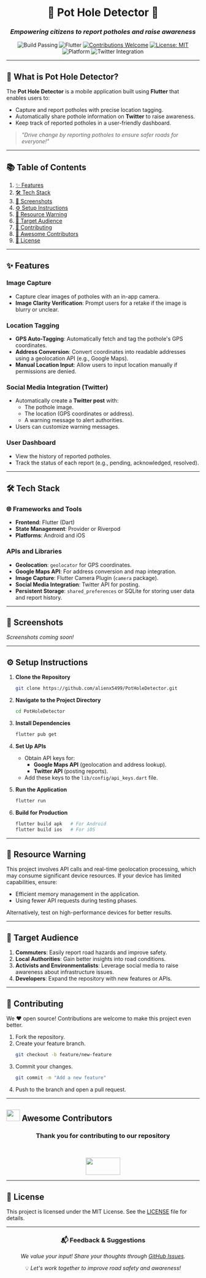 
<div align="center">

# 🌟 **Pot Hole Detector** 🌟  
### *Empowering citizens to report potholes and raise awareness*

![Build Passing](https://img.shields.io/badge/build-passing-success?style=flat-square)
![Flutter](https://img.shields.io/badge/Flutter-v3.10-blue?style=flat-square)
[![Contributions Welcome](https://img.shields.io/badge/contributions-welcome-brightgreen.svg?style=flat-square)](https://github.com/alienx5499/PotHoleDetector/blob/main/CONTRIBUTING.md)
[![License: MIT](https://custom-icon-badges.herokuapp.com/github/license/alienx5499/pothole-detector?logo=law&logoColor=white)](https://github.com/alienx5499/PotHoleDetector/blob/main/LICENSE)
![Platform](https://img.shields.io/badge/platform-iOS%20%7C%20Android-brightgreen?style=flat-square)
![Twitter Integration](https://img.shields.io/badge/social%20media-Twitter-blue?style=flat-square)

</div>

---

## **📱 What is Pot Hole Detector?**

The **Pot Hole Detector** is a mobile application built using **Flutter** that enables users to:
- Capture and report potholes with precise location tagging.
- Automatically share pothole information on **Twitter** to raise awareness.
- Keep track of reported potholes in a user-friendly dashboard.

> *"Drive change by reporting potholes to ensure safer roads for everyone!"*

---

## **📚 Table of Contents**
1. [✨ Features](#-features)
2. [🛠️ Tech Stack](#️-tech-stack)
3. [📸 Screenshots](#-screenshots)
4. [⚙️ Setup Instructions](#️-setup-instructions)
5. [🚨 Resource Warning](#-resource-warning)
6. [🎯 Target Audience](#-target-audience)
7. [🤝 Contributing](#-contributing)
8. [🌟 Awesome Contributors](#-awesome-contributors)
9. [📜 License](#-license)

---

## **✨ Features**  

### **Image Capture**
- Capture clear images of potholes with an in-app camera.
- **Image Clarity Verification**: Prompt users for a retake if the image is blurry or unclear.

### **Location Tagging**
- **GPS Auto-Tagging**: Automatically fetch and tag the pothole's GPS coordinates.
- **Address Conversion**: Convert coordinates into readable addresses using a geolocation API (e.g., Google Maps).
- **Manual Location Input**: Allow users to input location manually if permissions are denied.

### **Social Media Integration (Twitter)**
- Automatically create a **Twitter post** with:
  - The pothole image.
  - The location (GPS coordinates or address).
  - A warning message to alert authorities.
- Users can customize warning messages.

### **User Dashboard**
- View the history of reported potholes.
- Track the status of each report (e.g., pending, acknowledged, resolved).

---

## **🛠️ Tech Stack**

### 🌐 **Frameworks and Tools**
- **Frontend**: Flutter (Dart)
- **State Management**: Provider or Riverpod
- **Platforms**: Android and iOS

### **APIs and Libraries**
- **Geolocation**: `geolocator` for GPS coordinates.
- **Google Maps API**: For address conversion and map integration.
- **Image Capture**: Flutter Camera Plugin (`camera` package).
- **Social Media Integration**: Twitter API for posting.
- **Persistent Storage**: `shared_preferences` or SQLite for storing user data and report history.

---

## **📸 Screenshots**
*Screenshots coming soon!*

---

## **⚙️ Setup Instructions**

1. **Clone the Repository**
   ```bash
   git clone https://github.com/alienx5499/PotHoleDetector.git
   ```
2. **Navigate to the Project Directory**
   ```bash
   cd PotHoleDetector
   ```
3. **Install Dependencies**
   ```bash
   flutter pub get
   ```
4. **Set Up APIs**
   - Obtain API keys for:
     - **Google Maps API** (geolocation and address lookup).
     - **Twitter API** (posting reports).
   - Add these keys to the `lib/config/api_keys.dart` file.

5. **Run the Application**
   ```bash
   flutter run
   ```

6. **Build for Production**
   ```bash
   flutter build apk   # For Android
   flutter build ios   # For iOS
   ```

---

## **🚨 Resource Warning**

This project involves API calls and real-time geolocation processing, which may consume significant device resources. If your device has limited capabilities, ensure:
- Efficient memory management in the application.
- Using fewer API requests during testing phases.

Alternatively, test on high-performance devices for better results.

---

## **🎯 Target Audience**

1. **Commuters**: Easily report road hazards and improve safety.
2. **Local Authorities**: Gain better insights into road conditions.
3. **Activists and Environmentalists**: Leverage social media to raise awareness about infrastructure issues.
4. **Developers**: Expand the repository with new features or APIs.

---

## **🤝 Contributing**

We ❤️ open source! Contributions are welcome to make this project even better.  
1. Fork the repository.  
2. Create your feature branch.  
   ```bash
   git checkout -b feature/new-feature
   ```
3. Commit your changes.  
   ```bash
   git commit -m "Add a new feature"
   ```
4. Push to the branch and open a pull request.

---

## <img src="https://fonts.gstatic.com/s/e/notoemoji/latest/1f31f/512.webp" width="35" height="30"> Awesome Contributors

<div align="center">
	<h3>Thank you for contributing to our repository</h3><br>
	<p align="center">
		<a href="https://github.com/alienx5499/PotHoleDetector/contributors">
			<img src="https://contrib.rocks/image?repo=alienx5499/PotHoleDetector" width="90" height="45" />
		</a>
	</p>
</div>

---

## **📜 License**

This project is licensed under the MIT License. See the [LICENSE](LICENSE) file for details.

---

<div align="center">

### 📬 **Feedback & Suggestions**
*We value your input! Share your thoughts through [GitHub Issues](https://github.com/alienx5499/PotHoleDetector/issues).*


💡 *Let's work together to improve road safety and awareness!*

</div>
